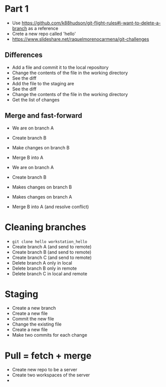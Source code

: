 # Part 1

* Use https://github.com/k88hudson/git-flight-rules#i-want-to-delete-a-branch as a reference
* Crete a new repo called 'hello'
* https://www.slideshare.net/raquelmorenocarmena/git-challenges

## Differences

* Add a file and commit it to the local repository
* Change the contents of the file in the working directory
* See the diff
* Add the file to the staging are
* See the diff
* Change the contents of the file in the working directory
* Get the list of changes

## Merge and fast-forward

* We are on branch A
* Create branch B
* Make changes on branch B
* Merge B into A
  
* We are on branch A
* Create branch B
* Makes changes on branch B
* Makes changes on branch A
* Merge B into A (and resolve conflict)

# Cleaning branches

* `git clone hello workstation_hello`
* Create branch A (and send to remote)
* Create branch B (and send to remote)
* Create branch C (and send to remote)
* Delete branch A only in local
* Delete branch B only in remote
* Delete branch C in local and remote

# Staging

* Create a new branch
* Create a new file
* Commit the new file
* Change the existing file
* Create a new file
* Make two commits for each change

# Pull = fetch + merge

* Create new repo to be a server
* Create two workspaces of the server
* 
